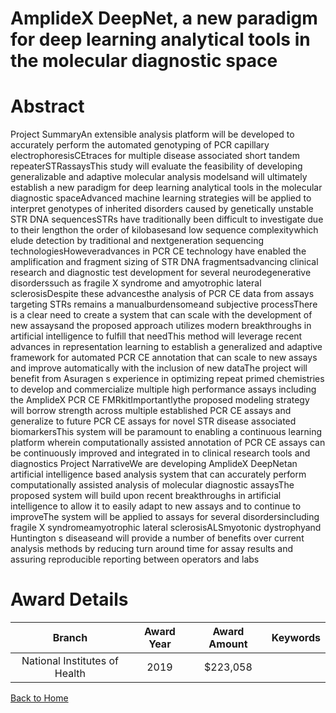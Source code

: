 
AmplideX DeepNet, a new paradigm for deep learning analytical tools in the molecular diagnostic space
=====================================================================================================

# Abstract


Project SummaryAn extensible analysis platform will be developed to accurately perform the automated genotyping of PCR capillary electrophoresisCEtraces for multiple disease associated short tandem repeaterSTRassaysThis study will evaluate the feasibility of developing generalizable and adaptive molecular analysis modelsand will ultimately establish a new paradigm for deep learning analytical tools in the molecular diagnostic spaceAdvanced machine learning strategies will be applied to interpret genotypes of inherited disorders caused by genetically unstable STR DNA sequencesSTRs have traditionally been difficult to investigate due to their lengthon the order of kilobasesand low sequence complexitywhich elude detection by traditional and nextgeneration sequencing technologiesHoweveradvances in PCR CE technology have enabled the amplification and fragment sizing of STR DNA fragmentsadvancing clinical research and diagnostic test development for several neurodegenerative disorderssuch as fragile X syndrome and amyotrophic lateral sclerosisDespite these advancesthe analysis of PCR CE data from assays targeting STRs remains a manualburdensomeand subjective processThere is a clear need to create a system that can scale with the development of new assaysand the proposed approach utilizes modern breakthroughs in artificial intelligence to fulfill that needThis method will leverage recent advances in representation learning to establish a generalized and adaptive framework for automated PCR CE annotation that can scale to new assays and improve automatically with the inclusion of new dataThe project will benefit from Asuragen s experience in optimizing repeat primed chemistries to develop and commercialize multiple high performance assays including the AmplideX PCR CE FMRkitImportantlythe proposed modeling strategy will borrow strength across multiple established PCR CE assays and generalize to future PCR CE assays for novel STR disease associated biomarkersThis system will be paramount to enabling a continuous learning platform wherein computationally assisted annotation of PCR CE assays can be continuously improved and integrated in to clinical research tools and diagnostics Project NarrativeWe are developing AmplideX DeepNetan artificial intelligence based analysis system that can accurately perform computationally assisted analysis of molecular diagnostic assaysThe proposed system will build upon recent breakthroughs in artificial intelligence to allow it to easily adapt to new assays and to continue to improveThe system will be applied to assays for several disordersincluding fragile X syndromeamyotrophic lateral sclerosisALSmyotonic dystrophyand Huntington s diseaseand will provide a number of benefits over current analysis methods by reducing turn around time for assay results and assuring reproducible reporting between operators and labs  

# Award Details

|Branch|Award Year|Award Amount|Keywords|
| :---: | :---: | :---: | :---: |
|National Institutes of Health|2019|$223,058||
  
  


[Back to Home](https://github.com/chrischow/dod_sbir_awards#2436)